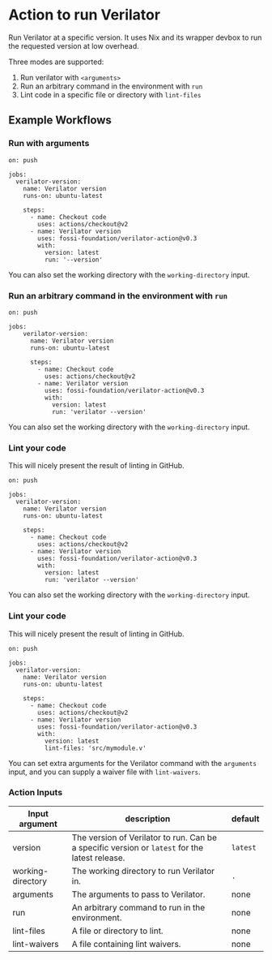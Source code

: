 # Action to run Verilator

Run Verilator at a specific version. It uses Nix and its wrapper devbox to run the requested version at low overhead.

Three modes are supported:

1. Run verilator with `<arguments>`
2. Run an arbitrary command in the environment with `run`
3. Lint code in a specific file or directory with `lint-files`

## Example Workflows

### Run with arguments

```
on: push

jobs:
  verilator-version:
    name: Verilator version
    runs-on: ubuntu-latest

    steps:
      - name: Checkout code
        uses: actions/checkout@v2
      - name: Verilator version
        uses: fossi-foundation/verilator-action@v0.3
        with:
          version: latest
          run: '--version'
```

You can also set the working directory with the `working-directory` input.

### Run an arbitrary command in the environment with `run`

```
on: push

jobs:
    verilator-version:
      name: Verilator version
      runs-on: ubuntu-latest

      steps:
        - name: Checkout code
          uses: actions/checkout@v2
        - name: Verilator version
          uses: fossi-foundation/verilator-action@v0.3
          with:
            version: latest
            run: 'verilator --version'
  ```

You can also set the working directory with the `working-directory` input.

### Lint your code

This will nicely present the result of linting in GitHub.

```
on: push

jobs:
  verilator-version:
    name: Verilator version
    runs-on: ubuntu-latest

    steps:
      - name: Checkout code
        uses: actions/checkout@v2
      - name: Verilator version
        uses: fossi-foundation/verilator-action@v0.3
        with:
          version: latest
          run: 'verilator --version'
  ```

You can also set the working directory with the `working-directory` input.

### Lint your code

This will nicely present the result of linting in GitHub.

```
on: push

jobs:
  verilator-version:
    name: Verilator version
    runs-on: ubuntu-latest

    steps:
      - name: Checkout code
        uses: actions/checkout@v2
      - name: Verilator version
        uses: fossi-foundation/verilator-action@v0.3
        with:
          version: latest
          lint-files: 'src/mymodule.v'
```

You can set extra arguments for the Verilator command with the `arguments` input, and you can supply a waiver file with `lint-waivers`.

### Action Inputs

| Input argument    | description                                                                                    | default               |
| ----------------- | ---------------------------------------------------------------------------------------------- | --------------------- |
| version           | The version of Verilator to run. Can be a specific version or `latest` for the latest release. | `latest`              |
| working-directory | The working directory to run Verilator in.                                                     | `.`                   |
| arguments         | The arguments to pass to Verilator.                                                            | none                  |
| run               | An arbitrary command to run in the environment.                                                | none                  |
| lint-files        | A file or directory to lint.                                                                   | none                  |
| lint-waivers      | A file containing lint waivers.                                                                | none                  |
